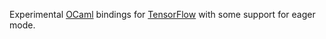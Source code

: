 Experimental [OCaml](http://ocaml.org) bindings for [TensorFlow](http://tensorflow.org) with some support for eager mode.
